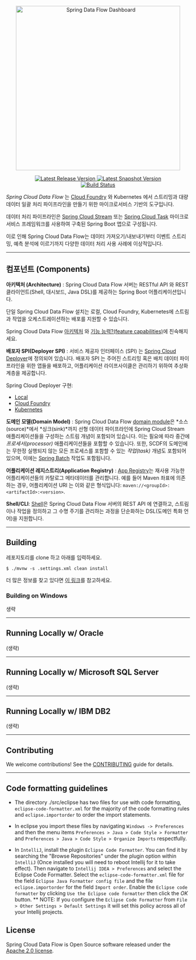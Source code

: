 <p align="center">
  <a href="https://dataflow.spring.io/">
    <img alt="Spring Data Flow Dashboard" title="Spring Data Flow" src="https://i.imgur.com/hpeKaRk.png" width="450" />
  </a>
</p>

<p align="center">
  <a href="https://dataflow.spring.io/getting-started/">
    <img src="https://spring.io/badges/spring-cloud-dataflow/ga.svg"
         alt="Latest Release Version" />
  </a>
  <a href="https://dataflow.spring.io/getting-started/">
    <img src="https://spring.io/badges/spring-cloud-dataflow/snapshot.svg"
         alt="Latest Snapshot Version" />
  </a>
  <br>
  <a href="https://build.spring.io/browse/SCD-BMASTER">
    <img src="https://build.spring.io/plugins/servlet/wittified/build-status/SCD-BMASTER"
         alt="Build Status" />
  </a>
</p>

*Spring Cloud Data Flow* 는 [Cloud Foundry](https://www.cloudfoundry.org/) 와 Kubernetes 에서 스트리밍과 대량 데이터 일괄 처리 파이프라인을 만들기 위한 마이크로서비스 기반의 도구입니다. 

데이터 처리 파이프라인은 [Spring Cloud Stream](https://spring.io/projects/spring-cloud-stream/#overview) 또는 [Spring Cloud Task](https://spring.io/projects/spring-cloud-task/#overview) 마이크로서비스 프레임워크를 사용하여 구축된 Spring Boot 앱으로 구성됩니다.

이로 인해 Spring Cloud Data Flow는 데이터 가져오기/내보내기부터 이벤트 스트리밍, 예측 분석에 이르기까지 다양한 데이터 처리 사용 사례에 이상적입니다.

----

## 컴포넌트 (Components)

**아키텍처 (Architecture)** : Spring Cloud Data Flow 서버는 RESTful API 와 REST 클라이언트(Shell, 대시보드, Java DSL)를 제공하는 Spring Boot 어플리케이션입니다.

단일 Spring Cloud Data Flow 설치는 로컬, Cloud Foundry, Kubernetes에 스트림과 작업을 오케스트레이션하는 배포를 지원할 수 있습니다.

Spring Cloud Data Flow [아키텍처](https://dataflow.spring.io/docs/concepts/architecture/)
와 [기능 능력?(feature capabilities)](https://dataflow.spring.io/features/)에 친숙해지세요.

**배포자 SPI(Deployer SPI)** : 서비스 제공자 인터페이스 (SPI) 는 [Spring Cloud Deployer](https://github.com/spring-cloud/spring-cloud-deployer)에 정의되어 있습니다. 배포자 SPI 는 주어진 스트리밍 혹은 배치 데이터 파이프라인을 위한 앱들을 배포하고, 어플리케이션 라이프사이클은 관리하기 위하여 추상화 계층을 제공합니다.

Spring Cloud Deployer 구현:

* [Local](https://github.com/spring-cloud/spring-cloud-deployer-local)
* [Cloud Foundry](https://github.com/spring-cloud/spring-cloud-deployer-cloudfoundry)
* [Kubernetes](https://github.com/spring-cloud/spring-cloud-deployer-kubernetes)

**도메인 모델(Domain Model)** : Spring Cloud Data Flow [domain module](https://github.com/spring-cloud/spring-cloud-dataflow/tree/master/spring-cloud-dataflow-core)은 *소스(source)*에서 *싱크(sink)*까지 선형 데이터 파이프라인에 Spring Cloud Stream 애플리케이션들을 구성하는 스트림 개념이 포함되어 있습니다. 이는 필요에 따라 중간에 *프로세서(processor)* 애플리케이션들을 포함할 수 있습니다. 또한, SCDF의 도메인에는 무한정 실행되지 않는 모든 프로세스를 포함할 수 있는 *작업(task)* 개념도 포함되어 있으며, 이에는 [Spring Batch](https://github.com/spring-projects/spring-batch) 작업도 포함됩니다.


**어플리케이션 레지스트리(Application Registry)** : [App Registry](https://github.com/spring-cloud/spring-cloud-dataflow/tree/master/spring-cloud-dataflow-registry)는 재사용 가능한 어플리케이션들의 카탈로그 메타데이터를 관리합니다. 예를 들어 Maven 좌표에 의존하는 경우, 어플리케이션 URI 는 이와 같은 형식입니다: `maven://<groupId>:<artifactId>:<version>`.

**Shell/CLI**: [Shell](https://github.com/spring-cloud/spring-cloud-dataflow/tree/master/spring-cloud-dataflow-shell)은 Spring Cloud Data Flow 서버의 REST API 에 연결하고, 스트림이나 작업을 정의하고 그 수명 주기를 관리하는 과정을 단순화하는 DSL(도메인 특화 언어)을 지원합니다.

----

## Building

레포지토리를 clone 하고 아래를 입력하세요. 

    $ ./mvnw -s .settings.xml clean install 

더 많은 정보를 찾고 있다면 [이 링크](https://github.com/spring-cloud/spring-cloud-dataflow/blob/master/spring-cloud-dataflow-docs/src/main/asciidoc/appendix-building.adoc)를 참고하세요.

### Building on Windows

생략

----

## Running Locally w/ Oracle 

(생략)


----

## Running Locally w/ Microsoft SQL Server

(생략)

----

## Running Locally w/ IBM DB2

(생략)


----

## Contributing

We welcome contributions! See the [CONTRIBUTING](./CONTRIBUTING.adoc) guide for details.

----

## Code formatting guidelines

* The directory ./src/eclipse has two files for use with code formatting, `eclipse-code-formatter.xml` for the majority of the code formatting rules and `eclipse.importorder` to order the import statements.

* In eclipse you import these files by navigating `Windows -> Preferences` and then the menu items `Preferences > Java > Code Style > Formatter` and `Preferences > Java > Code Style > Organize Imports` respectfully.

* In `IntelliJ`, install the plugin `Eclipse Code Formatter`.  You can find it by searching the "Browse Repositories" under the plugin option within `IntelliJ` (Once installed you will need to reboot Intellij for it to take effect).
Then navigate to `Intellij IDEA > Preferences` and select the Eclipse Code Formatter.  Select the `eclipse-code-formatter.xml` file for the field `Eclipse Java Formatter config file` and the file `eclipse.importorder` for the field `Import order`.
Enable the `Eclipse code formatter` by clicking `Use the Eclipse code formatter` then click the *OK* button.
** NOTE: If you configure the `Eclipse Code Formatter` from `File > Other Settings > Default Settings` it will set this policy across all of your Intellij projects.

## License

Spring Cloud Data Flow is Open Source software released under the [Apache 2.0 license](https://www.apache.org/licenses/LICENSE-2.0.html).
